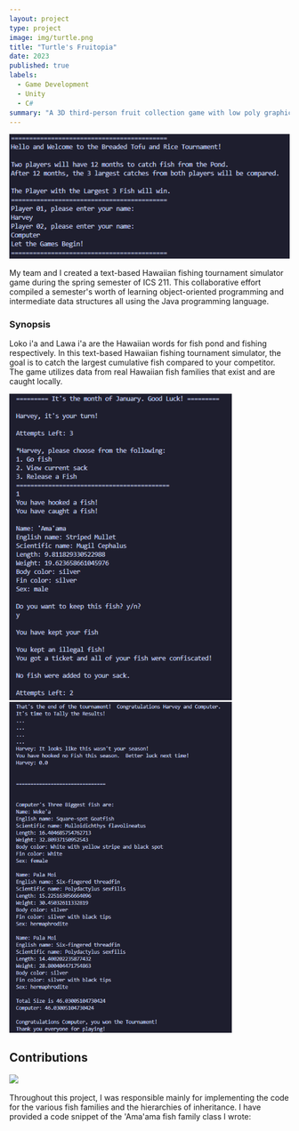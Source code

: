```yaml
---
layout: project
type: project
image: img/turtle.png
title: "Turtle's Fruitopia"
date: 2023
published: true
labels:
  - Game Development
  - Unity
  - C#
summary: "A 3D third-person fruit collection game with low poly graphics I created independently for ICS 369."
---
```


<img class="img-fluid" src="../img/main.png">

My team and I created a text-based Hawaiian fishing tournament simulator game during the spring semester of ICS 211. This collaborative effort compiled a semester's worth of learning object-oriented programming and intermediate data structures all using the Java programming language.

### Synopsis

Loko i'a and Lawa i'a are the Hawaiian words for fish pond and fishing respectively. In this text-based Hawaiian fishing tournament simulator, the goal is to catch the largest cumulative fish compared to your competitor. The game utilizes data from real Hawaiian fish families that exist and are caught locally.

<img width="400px" src="../img/gameplay.png">
<img width="400px" src="../img/gameplay2.png">

## Contributions

<img height="200px" src="https://user-images.githubusercontent.com/279775/165010522-62a8f40d-7a9e-4496-9bb8-0686a603844a.png">

Throughout this project, I was responsible mainly for implementing the code for the various fish families and the hierarchies of inheritance. I have provided a code snippet of the 'Ama'ama fish family class I wrote:
